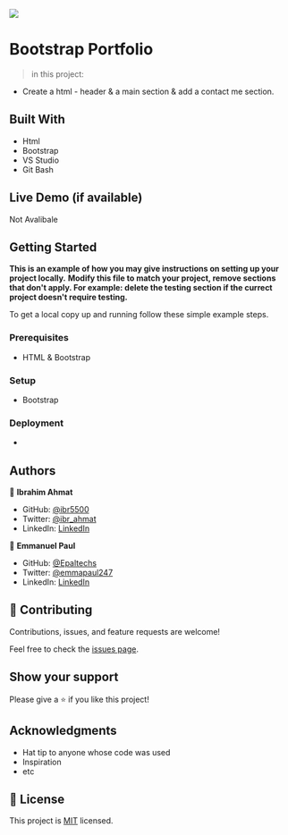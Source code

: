 ![](https://img.shields.io/badge/Microverse-blueviolet)

# Bootstrap Portfolio

> in this project:
- Create a html - header & a main section & add a contact me section.


## Built With 

- Html
- Bootstrap
- VS Studio
- Git Bash

## Live Demo (if available)

 Not Avalibale


## Getting Started

**This is an example of how you may give instructions on setting up your project locally.**
**Modify this file to match your project, remove sections that don't apply. For example: delete the testing section if the currect project doesn't require testing.**


To get a local copy up and running follow these simple example steps.

### Prerequisites
- HTML & Bootstrap

### Setup
- Bootstrap



### Deployment
- 

## Authors

👤 **Ibrahim Ahmat**

- GitHub: [@ibr5500](https://github.com/ibr5500/)
- Twitter: [@ibr_ahmat](https://twitter.com/ibr_ahmat)
- LinkedIn: [LinkedIn](https://www.linkedin.com/in/ibrahim-ahmat-b5513b1a6/)


👤 **Emmanuel Paul**

- GitHub: [@Epaltechs](https://github.com/Epaltechs)
- Twitter: [@emmapaul247](http://twitter.com/@emmapaul247)
- LinkedIn: [LinkedIn](https://www.linkedin.com/in/emmanuel-paul-a2bab7b4/)


## 🤝 Contributing

Contributions, issues, and feature requests are welcome!

Feel free to check the [issues page](../../issues/).

## Show your support

Please give a ⭐️ if you like this project!



## Acknowledgments

- Hat tip to anyone whose code was used
- Inspiration 
- etc

## 📝 License

This project is [MIT](./MIT.md) licensed.
